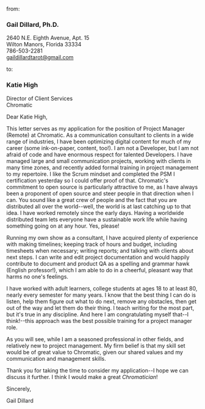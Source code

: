 
from: 
### **Gail Dillard, Ph.D.**  
2640 N.E. Eighth Avenue, Apt. 15   
Wilton Manors, Florida 33334  
786-503-2281  
<gaildillardtarot@gmail.com>   

to:
### Katie High  
Director of Client Services  
Chromatic 

Dear Katie High,  

This letter serves as my application for the position of Project Manager (Remote) at Chromatic. As a communication consultant to clients in a wide range of industries, I have been optimizing digital content for much of my career (some ink-on-paper, content, too!). I am not a Developer, but I am not afraid of code and have enormous respect for talented Developers. I have managed large and small communication projects, working with clients in many time zones, and recently added formal training in project management to my repertoire. I like the Scrum mindset and completed the PSM I certification yesterday so I could offer proof of that. Chromatic's commitment to open source is particularly attractive to me, as I have always been a proponent of open source and steer people in that direction when I can. You sound like a great crew of people and the fact that you are distributed all over the world--well, the world is at last catching up to that idea. I have worked remotely since the early days. Having a worldwide distributed team lets everyone have a sustainable work life while having something going on at any hour. Yes, please!    

Running my own show as a consultant, I have acquired plenty of experience with making timelines; keeping track of hours and budget, including timesheets when necessary; writing reports; and talking with clients about next steps. I can write and edit project documentation and would happily contribute to document and product QA as a spelling and grammar hawk (English professor!), which I am able to do in a cheerful, pleasant way that harms no one's feelings.

I have worked with adult learners, college students at ages 18 to at least 80, nearly every semester for many years. I know that the best thing I can do is listen, help them figure out what to do next, remove any obstacles, then get out of the way and let them do their thing. I teach writing for the most part, but it's true in any discipline. And here I am congratulating myself that--I think!--this approach was the best possible training for a project manager role. 

As you will see, while I am a seasoned professional in other fields, and relatively new to project management. My firm belief is that my skill set would be of great value to Chromatic, given our shared values and my communication and management skills. 

Thank you for taking the time to consider my application--I hope we can discuss it further. I think I would make a great <i>Chromatician</i>!  

Sincerely,  

Gail Dillard 


